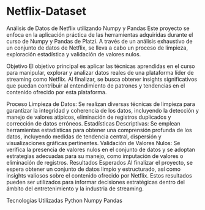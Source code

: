 # Netflix-Dataset
Análisis de Datos de Netflix utilizando Numpy y Pandas
Este proyecto se enfoca en la aplicación práctica de las herramientas adquiridas durante el curso de Numpy y Pandas de Platzi. A través de un análisis exhaustivo de un conjunto de datos de Netflix, se lleva a cabo un proceso de limpieza, exploración estadística y validación de valores nulos.

Objetivo
El objetivo principal es aplicar las técnicas aprendidas en el curso para manipular, explorar y analizar datos reales de una plataforma líder de streaming como Netflix. Al finalizar, se busca obtener insights significativos que puedan contribuir al entendimiento de patrones y tendencias en el contenido ofrecido por esta plataforma.

Proceso
Limpieza de Datos: Se realizan diversas técnicas de limpieza para garantizar la integridad y coherencia de los datos, incluyendo la detección y manejo de valores atípicos, eliminación de registros duplicados y corrección de datos erróneos.
Estadísticas Descriptivas: Se emplean herramientas estadísticas para obtener una comprensión profunda de los datos, incluyendo medidas de tendencia central, dispersión y visualizaciones gráficas pertinentes.
Validación de Valores Nulos: Se verifica la presencia de valores nulos en el conjunto de datos y se adoptan estrategias adecuadas para su manejo, como imputación de valores o eliminación de registros.
Resultados Esperados
Al finalizar el proyecto, se espera obtener un conjunto de datos limpio y estructurado, así como insights valiosos sobre el contenido ofrecido por Netflix. Estos resultados pueden ser utilizados para informar decisiones estratégicas dentro del ámbito del entretenimiento y la industria de streaming.

Tecnologías Utilizadas
Python
Numpy
Pandas
